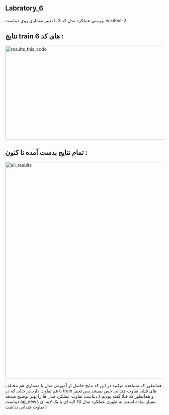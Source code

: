 ## Labratory_6

بررسی عملکرد مدل کد 3 با تغییر معماری روی دیتاست wikitext-2

## نتایج train های کد 6 :

<img width="1433" height="297" alt="results_this_code" src="https://github.com/user-attachments/assets/264cc3de-e835-41e2-a306-7d6f15a14278" />

## تمام نتایج بدست آمده تا کنون :

<img width="1123" height="687" alt="all_results" src="https://github.com/user-attachments/assets/165d20af-8b10-45c6-b0fc-8146ad6d2a85" />


همانطور که مشاهده میکنید در این کد نتایج حاصل از آموزش مدل با معماری هم مختلف با هم تفاوت دارد.در حالی که در train های قبلی تفاوت چندانی حس نمیشد.پس تغییر دیتاست تفاوت عملکرد مدل ها را بهتر توضیح میدهد.( و همانطور که قبلا گفته بودیم دیتاست ag_news بسیار ساده است, به طوری عملکرد مدل 10 لایه ای با یک لایه ای تفاوت چندانی نداشت )

